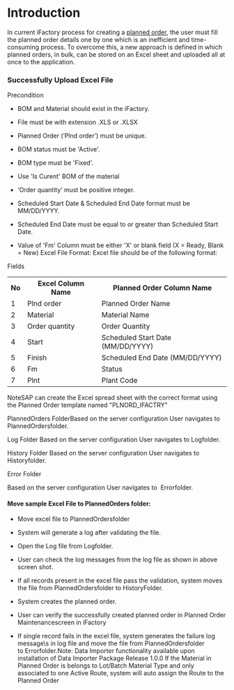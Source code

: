 # Introduction

In current iFactory process for creating a 
[planned order](/iFactory-JGP-MES/iFactory-JGP-MES-Home/iFactory-JGP-MS/CONTENT/Order/Planned-Order.md), the user must fill the planned order details one by one which is an inefficient and time-consuming process. To overcome this, a new approach is defined in which planned orders, in bulk, can be stored on an Excel sheet and uploaded all at once to the application.

### Successfully Upload Excel File


Precondition

- BOM and Material should exist in the iFactory.

- File must be with extension .XLS or .XLSX

- Planned Order (‘Plnd order’) must be unique.

- BOM status must be 'Active'.

- BOM type must be 'Fixed'.

- Use 'Is Curent' BOM of the material

- ‘Order quantity’ must be positive integer.

- Scheduled Start Date & Scheduled End Date format must be MM/DD/YYYY.

- Scheduled End Date must be equal to or greater than Scheduled Start Date.

- Value of 'Fm' Column must be either 'X' or blank field (X = Ready, Blank = New)
Excel File Format:
Excel file should be of the following format:


Fields
<table class="confluenceTable"><tbody><tr><th class="confluenceTh">No</th><th class="confluenceTh">Excel Column Name</th><th class="confluenceTh">Planned Order Column Name</th></tr><tr><td class="confluenceTd">1</td><td class="confluenceTd">Plnd order</td><td class="confluenceTd">Planned Order Name</td></tr><tr><td class="confluenceTd">2</td><td class="confluenceTd">Material</td><td class="confluenceTd">Material Name</td></tr><tr><td class="confluenceTd">3</td><td class="confluenceTd">Order quantity</td><td class="confluenceTd">Order Quantity</td></tr><tr><td class="confluenceTd">4</td><td class="confluenceTd">Start</td><td class="confluenceTd">Scheduled Start Date (MM/DD/YYYY)</td></tr><tr><td class="confluenceTd">5</td><td class="confluenceTd">Finish</td><td class="confluenceTd">Scheduled End Date (MM/DD/YYYY)</td></tr><tr><td class="confluenceTd">6</td><td class="confluenceTd">Fm</td><td class="confluenceTd">Status</td></tr><tr><td class="confluenceTd">7</td><td class="confluenceTd">Plnt</td><td class="confluenceTd">Plant Code</td></tr></tbody></table>

NoteSAP can create the Excel spread sheet with the correct format using the Planned Order template named "PLNORD_IFACTRY"

PlannedOrders FolderBased on the server configuration User navigates to 
PlannedOrdersfolder.

Log Folder
Based on the server configuration User navigates to
Logfolder.

History Folder
Based on the server configuration User navigates to 
Historyfolder.

Error Folder

Based on the server configuration User navigates to 
Errorfolder.




#### Move sample Excel File to PlannedOrders folder:



- Move excel file to
PlannedOrdersfolder


- System will generate a log after validating the file.


- Open the Log file from
Logfolder.


- User can check the log messages from the log file as shown in above screen shot.


- If all records present in the excel file pass the validation, system moves the file from
PlannedOrdersfolder to HistoryFolder. 


- System creates the planned order.


- User can verify the successfully created planned order in
Planned Order Maintenancescreen in iFactory
- If single record fails in the excel file, system generates the failure log message\s in log file and move the file from
PlannedOrdersfolder to Errorfolder.Note:
Data Importer functionality available upon installation of Data Importer Package Release 1.0.0
If the Material in Planned Order is belongs to Lot/Batch Material Type and only associated to one Active Route, system will auto assign the Route to the Planned Order

